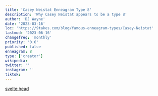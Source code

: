 ```yaml
---
title: 'Casey Neistat Enneagram Type 8'
description: 'Why Casey Neistat appears to be a type 8'
author: 'DJ Wayne'
date: '2023-03-16'
loc: 'https://9takes.com/blog/famous-enneagram-types/Casey-Neistat'
lastmod: '2023-06-16'
changefreq: 'monthly'
priority: '0.6'
published: false
enneagram: 8
type: ['creator']
wikipedia:
twitter: ''
instagram: ''
tiktok:
---
```


<svelte:head>

  <!-- <meta property="og:image" content="https://9takes.com/types/8s/Casey-Neistat.webp" /> -->
  <link rel="canonical" href="https://9takes.com/blog/famous-enneagram-types/Casey-Neistat">
</svelte:head>
<!-- <script>
	import  PopCard  from "../../../lib/components/atoms/PopCard.svelte";
</script>
<div
	style="display: flex;
    justify-content: center;
    margin: 1rem 0;
	"
>
	<PopCard
		image={`/types/8s/${'Casey-Neistat'}.webp`}
		showIcon={false}
		text="Casey Neistat"
		subtext=""
	/>
</div> -->

<p class="firstLetter"></p>
